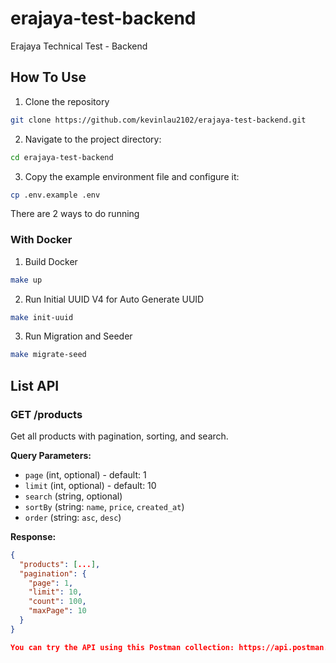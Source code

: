 # erajaya-test-backend
Erajaya Technical Test - Backend

## How To Use
1. Clone the repository
  ```bash
  git clone https://github.com/kevinlau2102/erajaya-test-backend.git
  ```
2. Navigate to the project directory:
  ```bash
  cd erajaya-test-backend
  ```
3. Copy the example environment file and configure it:
  ```bash 
  cp .env.example .env
  ```
There are 2 ways to do running
### With Docker
1. Build Docker
  ```bash
  make up
  ```
2. Run Initial UUID V4 for Auto Generate UUID
  ```bash
  make init-uuid
  ```
3. Run Migration and Seeder
  ```bash
  make migrate-seed
  ```

## List API
### GET /products

Get all products with pagination, sorting, and search.

**Query Parameters:**
- `page` (int, optional) - default: 1
- `limit` (int, optional) - default: 10
- `search` (string, optional)
- `sortBy` (string: `name`, `price`, `created_at`)
- `order` (string: `asc`, `desc`)

**Response:**
```json
{
  "products": [...],
  "pagination": {
    "page": 1,
    "limit": 10,
    "count": 100,
    "maxPage": 10
  }
}

You can try the API using this Postman collection: https://api.postman.com/collections/25822863-2feafd6d-19ff-40ce-a9d2-85d9024a6015?access_key=PMAT-01K0DD79WE6XQNMCJ1V119SSSP
